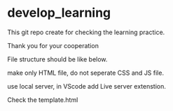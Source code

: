 # develop_learning

This git repo create for checking the learning practice.

Thank you for your cooperation

File structure should be like below.

make only HTML file, do not seperate CSS and JS file.

use local server, in VScode add Live server extenstion.

Check the template.html
